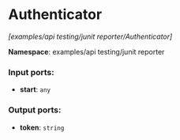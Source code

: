 # Authenticator

_[examples/api testing/junit reporter/Authenticator]_

__Namespace__: examples/api testing/junit reporter

### Input ports:

* __start__: ` any `

### Output ports:

* __token__: ` string `

